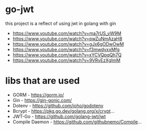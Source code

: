 # go-jwt
this project is a reflect of using jwt in golang with gin

- https://www.youtube.com/watch?v=ma7rUS_vW9M
- https://www.youtube.com/watch?v=pwZuNmAzaH8
- https://www.youtube.com/watch?v=gJx6gODwOwM
- https://www.youtube.com/watch?v=f3mwdyxxMfg
- https://www.youtube.com/watch?v=xYCVQpqQh7Q
- https://www.youtube.com/watch?v=9VRvEzXgImM

# libs that are used

- GORM - https://gorm.io/
- Gin - https://gin-gonic.com/
- Dotenv - https://github.com/joho/godotenv
- Bcrypt - https://pkg.go.dev/golang.org/x/crypt...
- JWT-Go - https://github.com/golang-jwt/jwt
- Compile Daemon - https://github.com/githubnemo/Compile...

